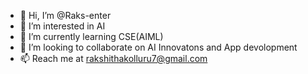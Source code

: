 - 👋 Hi, I’m @Raks-enter
- 👀 I’m interested in AI
- 🌱 I’m currently learning CSE(AIML)
- 💞️ I’m looking to collaborate on AI Innovatons and App devolopment
- 📫 Reach me at rakshithakolluru7@gmail.com 


<!---
Raks-enter/Raks-enter is a ✨ special ✨ repository because its `README.md` (this file) appears on your GitHub profile.
You can click the Preview link to take a look at your changes.
--->
